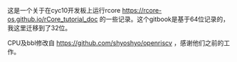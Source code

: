 这是一个关于在cyc10开发板上运行rcore https://rcore-os.github.io/rCore_tutorial_doc 的一些记录。这个gitbook是基于64位记录的，我这里迁移到了32位。

CPU及bbl修改自 https://github.com/shyoshyo/openriscv ，感谢他们之前的工作。




